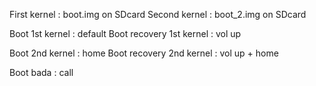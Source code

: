 First kernel : boot.img on SDcard
Second kernel : boot_2.img on SDcard

Boot 1st kernel : default
Boot recovery 1st kernel : vol up

Boot 2nd kernel : home
Boot recovery 2nd kernel : vol up + home

Boot bada : call